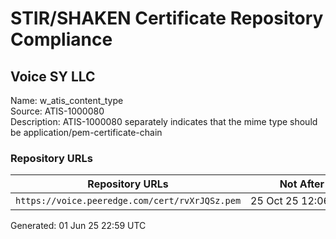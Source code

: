 # STIR/SHAKEN Certificate Repository Compliance

## Voice SY LLC

Name: w_atis_content_type\
Source: ATIS-1000080\
Description: ATIS-1000080 separately indicates that the mime type should be application/pem-certificate-chain
### Repository URLs

| Repository URLs | Not After |  Problems | Link |
|-----------------|-----------|-----------|------|
| `https://voice.peeredge.com/cert/rvXrJQSz.pem` | 25&#160;Oct&#160;25&#160;12:06&#160;UTC | true | [view](../../REPOS/dfef94a60c56d693ed45ad8debb351c8c0d1246d/README.md) |


Generated: 01 Jun 25 22:59 UTC